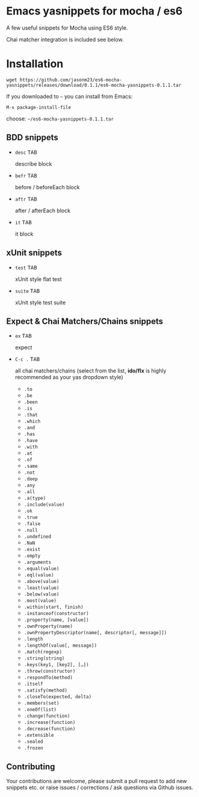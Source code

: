 # Emacs yasnippets for mocha / es6

A few useful snippets for Mocha using ES6 style.

Chai matcher integration is included see below.

# Installation

```
wget https://github.com/jasonm23/es6-mocha-yasnippets/releases/download/0.1.1/es6-mocha-yasnippets-0.1.1.tar
```

If you downloaded to `~` you can install from Emacs:

```
M-x package-install-file
```

choose: `~/es6-mocha-yasnippets-0.1.1.tar`

## BDD snippets

- `desc` <kbd>TAB</kbd>

    describe block

- `befr` <kbd>TAB</kbd>

    before / beforeEach block

- `aftr` <kbd>TAB</kbd>

    after / afterEach block

- `it` <kbd>TAB</kbd>

    it block

## xUnit snippets

- `test` <kbd>TAB</kbd>

    xUnit style flat test

- `suite` <kbd>TAB</kbd>

    xUnit style test suite

## Expect & Chai Matchers/Chains snippets

- `ex` <kbd>TAB</kbd>

    expect

- `C-c .` <kbd>TAB</kbd>

    all chai matchers/chains (select from the list, **ido/flx** is highly
    recommended as your yas dropdown style)

    - `.to`
    - `.be`
    - `.been`
    - `.is`
    - `.that`
    - `.which`
    - `.and`
    - `.has`
    - `.have`
    - `.with`
    - `.at`
    - `.of`
    - `.same`
    - `.not`
    - `.deep`
    - `.any`
    - `.all`
    - `.a(type)`
    - `.include(value)`
    - `.ok`
    - `.true`
    - `.false`
    - `.null`
    - `.undefined`
    - `.NaN`
    - `.exist`
    - `.empty`
    - `.arguments`
    - `.equal(value)`
    - `.eql(value)`
    - `.above(value)`
    - `.least(value)`
    - `.below(value)`
    - `.most(value)`
    - `.within(start, finish)`
    - `.instanceof(constructor)`
    - `.property(name, [value])`
    - `.ownProperty(name)`
    - `.ownPropertyDescriptor(name[, descriptor[, message]])`
    - `.length`
    - `.lengthOf(value[, message])`
    - `.match(regexp)`
    - `.string(string)`
    - `.keys(key1, [key2], […])`
    - `.throw(constructor)`
    - `.respondTo(method)`
    - `.itself`
    - `.satisfy(method)`
    - `.closeTo(expected, delta)`
    - `.members(set)`
    - `.oneOf(list)`
    - `.change(function)`
    - `.increase(function)`
    - `.decrease(function)`
    - `.extensible`
    - `.sealed`
    - `.frozen`

## Contributing

Your contributions are welcome, please submit a pull request to add
new snippets etc. or raise issues / corrections / ask questions via
Github issues.
